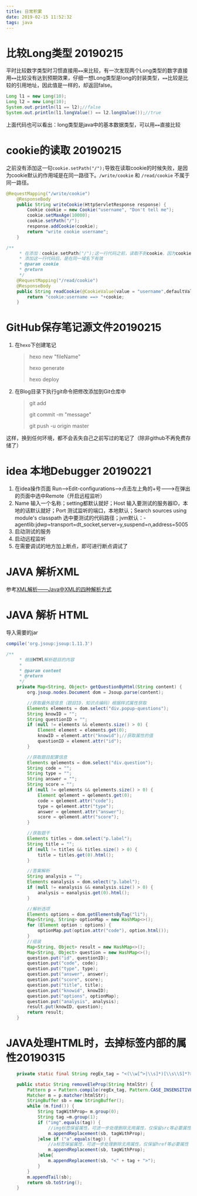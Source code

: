 ```yaml
---
title: 日常积累
date: 2019-02-15 11:52:32
tags: java
---
```


# 比较Long类型 20190215

平时比较数字类型时习惯直接用`==`来比较，有一次发现两个Long类型的数字直接用`==`比较没有达到预期效果，仔细一想Long类型是long的封装类型，`==`比较是比较的引用地址，因此值是一样的，却返回false。

```java
Long l1 = new Long(10);
Long l2 = new Long(10);
System.out.println(l1 == l2);//false
System.out.println(l1.longValue() == l2.longValue());//true
```

上面代码也可以看出：long类型是java中的基本数据类型，可以用`==`直接比较

<!-- more -->

# cookie的读取 20190215

之前没有添加这一句`cookie.setPath("/");`导致在读取cookie的时候失败，是因为cookie默认的作用域是在同一路径下。`/write/cookie` 和 `/read/cookie` 不属于同一路径。

```java
@RequestMapping("/write/cookie")
    @ResponseBody
    public String writeCookie(HttpServletResponse response) {
        Cookie cookie = new Cookie("username", "Don't tell me");
        cookie.setMaxAge(10000);
        cookie.setPath("/");
        response.addCookie(cookie);
        return "write cookie username";
    }
```

```java
/**
     * 在添加：cookie.setPath("/");这一行代码之前，读取不到cookie，因为cookie默认的作用域是在同一路径下有效
     * 添加这一行代码后，是在同一域名下有效
     * @param cookie
     * @return
     */
    @RequestMapping("/read/cookie")
    @ResponseBody
    public String readCookie(@CookieValue(value = "username",defaultValue = "") String cookie) {
        return "cookie:username ==> "+cookie;
    }
```

# GitHub保存笔记源文件20190215

1.   在`hexo`下创建笔记 

     >    hexo new "fileName"
     >
     >    hexo generate
     >
     >    hexo deploy 

2.   在Blog目录下执行git命令把修改添加到Git仓库中

     >    git add <file>
     >
     >    git commit -m "message"
     >
     >    git push -u origin master

这样，换到任何环境，都不会丢失自己之前写过的笔记了（除非github不再免费存储了）

# idea 本地Debugger 20190221

1.   在idea操作页面 Run-->Edit-configurations-->点击左上角的+号--->在弹出的页面中选中Remote（开启远程监听）
2.   Name 输入一个名称；setting都默认就好；Host 输入要测试的服务器ID，本地的话默认就好；Port 测试监听的端口，本地默认；Search sources using module's classpath 选中要测试的代码路径；jvm默认：-agentlib:jdwp=transport=dt_socket,server=y,suspend=n,address=5005
3.   启动测试的服务
4.   启动远程监听
5.   在需要调试的地方加上断点，即可进行断点调试了 

# JAVA 解析XML

参考[XML解析——Java中XML的四种解析方式](https://www.cnblogs.com/longqingyang/p/5577937.html)

# JAVA 解析 HTML

导入需要的jar

``` gradle
compile('org.jsoup:jsoup:1.11.3')
```

```java
/**
     * 根据HTMl解析题目的内容
     *
     * @param content
     * @return
     */
    private Map<String, Object> getQuestionByHtml(String content) {
        org.jsoup.nodes.Document dom = Jsoup.parse(content);

        //获取最外层信息（题目ID，知识点编码）根据样式属性获取
        Elements elements = dom.select("div.popup-questions");
        String knowID = "";
        String questionID = "";
        if (null != elements && elements.size() > 0) {
            Element element = elements.get(0);
            knowID = element.attr("knowid");//获取属性的值
            questionID = element.attr("id");
        }

        //获取题目配置信息
        Elements qelements = dom.select("div.question");
        String code = "";
        String type = "";
        String answer = "";
        String score = "";
        if (null != qelements && qelements.size() > 0) {
            Element qelement = qelements.get(0);
            code = qelement.attr("code");
            type = qelement.attr("type");
            answer = qelement.attr("answer");
            score = qelement.attr("score");
        }

        //获取题干
        Elements titles = dom.select("p.label");
        String title = "";
        if (null != titles && titles.size() > 0) {
            title = titles.get(0).html();
        }

        //答案解析
        String analysis = "";
        Elements eanalysis = dom.select("p.label");
        if (null != eanalysis && eanalysis.size() > 0) {
            analysis = eanalysis.get(0).html();
        }

        //解析选项
        Elements options = dom.getElementsByTag("li");
        Map<String, String> optionMap = new HashMap<>();
        for (Element option : options) {
            optionMap.put(option.attr("code"), option.html());
        }
        //组装
        Map<String, Object> result = new HashMap<>();
        Map<String, Object> question = new HashMap<>();
        question.put("id", questionID);
        question.put("code", code);
        question.put("type", type);
        question.put("answer", answer);
        question.put("score", score);
        question.put("title", title);
        question.put("knowid", knowID);
        question.put("options", optionMap);
        question.put("analysis", analysis);
        result.put(knowID, question);
        return result;
    }
```

# JAVA处理HTML时，去掉标签内部的属性20190315

```java
	private static final String regEx_tag = "<(\\w[^>|\\s]*)[\\s\\S]*?>";

    public static String removeEleProp(String htmlStr) {
        Pattern p = Pattern.compile(regEx_tag, Pattern.CASE_INSENSITIVE);
        Matcher m = p.matcher(htmlStr);
        StringBuffer sb = new StringBuffer();
        while (m.find()) {
            String tagWithProp= m.group(0);
            String tag =m.group(1);
            if ("img".equals(tag)) {
                //img标签保留属性，可进一步处理删除无用属性，仅保留src等必要属性
                m.appendReplacement(sb, tagWithProp);
            }else if ("a".equals(tag)) {
                //a标签保留属性，可进一步处理删除无用属性，仅保留href等必要属性
                m.appendReplacement(sb, tagWithProp);
            }else{
                m.appendReplacement(sb, "<" + tag + ">");
            }
        }
        m.appendTail(sb);
        return sb.toString();
    }
```



